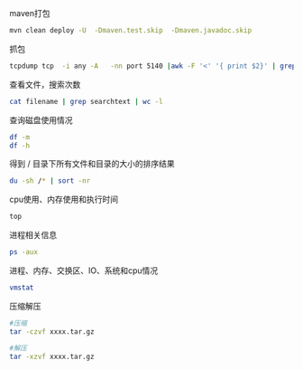 maven打包
```bash
mvn clean deploy -U  -Dmaven.test.skip  -Dmaven.javadoc.skip
```

抓包
```bash
tcpdump tcp  -i any -A   -nn port 5140 |awk -F '<' '{ print $2}' | grep 'NsqRevertAssetsForOrderRefundHandler]'
```

查看文件，搜索次数 
```bash
cat filename | grep searchtext | wc -l
```

查询磁盘使用情况
```bash
df -m
df -h
```

得到 / 目录下所有文件和目录的大小的排序结果
```bash
du -sh /* | sort -nr
```

cpu使用、内存使用和执行时间
```bash
top 

```

进程相关信息
```bash
ps -aux
```

进程、内存、交换区、IO、系统和cpu情况
```bash
vmstat
```

压缩解压
```bash
#压缩
tar -czvf xxxx.tar.gz

#解压
tar -xzvf xxxx.tar.gz
```